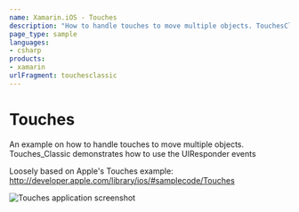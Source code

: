 ```yaml
---
name: Xamarin.iOS - Touches
description: "How to handle touches to move multiple objects. TouchesClassic demonstrates how to use the UIResponder events"
page_type: sample
languages:
- csharp
products:
- xamarin
urlFragment: touchesclassic
---
```

# Touches

An example on how to handle touches to move multiple objects.
Touches_Classic demonstrates how to use the UIResponder events

Loosely based on Apple's Touches example:
http://developer.apple.com/library/ios/#samplecode/Touches

![Touches application screenshot](Screenshots/Touches_Classic1.png "Touches application screenshot")
